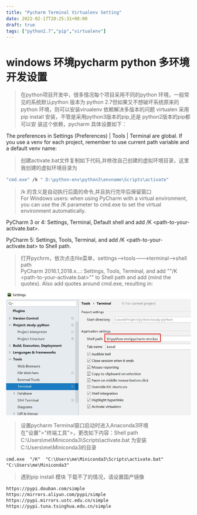 ```yaml
---
title: "Pycharm Terminal Virtualenv Setting"
date: 2022-02-17T20:25:31+08:00
draft: true
tags: ["python2.7","pip","virtualenv"]
---
```


#  windows 环境pycharm python 多环境开发设置
> 在python项目开发中，很多情况每个项目采用不同的python 环境，一般常见的系统默认python 版本为
> python 2.7但如果又不想破坏系统原来的python 环境，则可以安装virualenv 依赖解决多版本的问题
> virtualen 采用pip install 安装，不管是采用python3版本的pip,还是 python2版本的pip都可以安
> 装这个依赖，pycharm 具体设置如下：

The preferences in Settings (Preferences) | Tools | Terminal are global.
If you use a venv for each project, remember to use current path variable and a default venv name: 
> 创建activate.bat文件复制如下代码,并修改自己创建的虚拟环境目录，这里我创建的虚拟环境目录为 
```sh
"cmd.exe" /k " D:\python-env\python3\envname\Scripts\activate" 
```
> /k 的含义是自动执行后面的命令,并且执行完毕后保留窗口   
For Windows users: when using PyCharm with a virtual environment, you can use the /K parameter to cmd.exe to set the virtual environment automatically.

PyCharm 3 or 4: Settings, Terminal, Default shell and add /K <path-to-your-activate.bat>.

PyCharm 5: Settings, Tools, Terminal, and add /K <path-to-your-activate.bat> to Shell path. 
> 打开pychrm，依次点击file菜单，settings-->tools--->terminal-->shell path   
PyCharm 2016.1,2018.x...: Settings, Tools, Terminal, and add ""/K <path-to-your-activate.bat>"" to Shell path and add (mind the quotes). Also add quotes around cmd.exe, resulting in:

![pycharm-env](pycharm-env.jpg)


> 设置pycharm Terminal窗口启动时进入Anaconda3环境   
在"设置">"终端工具">，更改如下内容：Shell path   
C:\Users\me\Miniconda3\Scripts\activate.bat 为安装C:\Users\me\Miniconda3的目录
```$xslt
cmd.exe  "/K"  "C:\Users\me\Miniconda3\Scripts\activate.bat"  "C:\Users\me\Miniconda3"
```
> 遇到pip install 模块 下载不了的情况，请设置国产镜像
```$xslt
https://pypi.douban.com/simple
https://mirrors.aliyun.com/pypi/simple
https://pypi.mirrors.ustc.edu.cn/simple
https://pypi.tuna.tsinghua.edu.cn/simple
```

